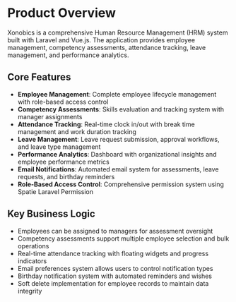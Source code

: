 # Product Overview

Xonobics is a comprehensive Human Resource Management (HRM) system built with Laravel and Vue.js. The application provides employee management, competency assessments, attendance tracking, leave management, and performance analytics.

## Core Features

- **Employee Management**: Complete employee lifecycle management with role-based access control
- **Competency Assessments**: Skills evaluation and tracking system with manager assignments
- **Attendance Tracking**: Real-time clock in/out with break time management and work duration tracking
- **Leave Management**: Leave request submission, approval workflows, and leave type management
- **Performance Analytics**: Dashboard with organizational insights and employee performance metrics
- **Email Notifications**: Automated email system for assessments, leave requests, and birthday reminders
- **Role-Based Access Control**: Comprehensive permission system using Spatie Laravel Permission

## Key Business Logic

- Employees can be assigned to managers for assessment oversight
- Competency assessments support multiple employee selection and bulk operations
- Real-time attendance tracking with floating widgets and progress indicators
- Email preferences system allows users to control notification types
- Birthday notification system with automated reminders and wishes
- Soft delete implementation for employee records to maintain data integrity